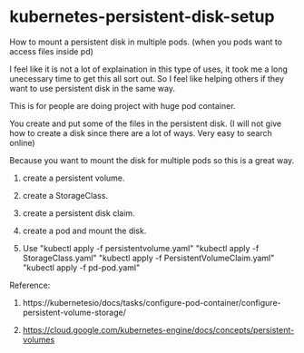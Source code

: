 # kubernetes-persistent-disk-setup
How to mount a persistent disk in multiple pods. (when you pods want to access files inside pd)

I feel like it is not a lot of explaination in this type of uses, it took me a long unecessary time to get this all sort out. So I feel like helping others if they want to use persistent disk in the same way.

This is for people are doing project with huge pod container.

You create and put some of the files in the persistent disk. (I will not give how to create a disk since there are a lot of ways. Very easy to search online)

Because you want to mount the disk for multiple pods so this is a great way.

1. create a persistent volume.

2. create a StorageClass.

3. create a persistent disk claim.

4. create a pod and mount the disk.

5. Use "kubectl apply -f persistentvolume.yaml"
       "kubectl apply -f StorageClass.yaml"
       "kubectl apply -f PersistentVolumeClaim.yaml"
       "kubectl apply -f pd-pod.yaml"

Reference:
1. https://kubernetesio/docs/tasks/configure-pod-container/configure-persistent-volume-storage/

2. https://cloud.google.com/kubernetes-engine/docs/concepts/persistent-volumes
